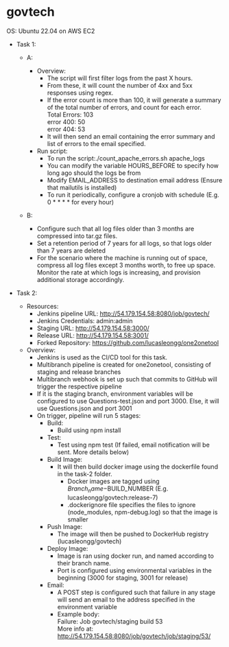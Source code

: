 # govtech
OS: Ubuntu 22.04 on AWS EC2
- Task 1:
  - A:
    - Overview:
      - The script will first filter logs from the past X hours. 
      - From these, it will count the number of 4xx and 5xx responses using regex. 
      - If the error count is more than 100, it will generate a summary of the total number of errors, and count for each error.\
      Total Errors: 103\
      error 400: 50\
      error 404: 53
      - It will then send an email containing the error summary and list of errors to the email specified.
    - Run script:
      - To run the script:./count_apache_errors.sh apache_logs
      - You can modify the variable HOURS_BEFORE to specify how long ago should the logs be from
      - Modify EMAIL_ADDRESS to destination email address (Ensure that mailutils is installed)
      - To run it periodically, configure a cronjob with schedule (E.g. 0 * * * * for every hour) 

  - B:
    - Configure such that all log files older than 3 months are compressed into tar.gz files.
    - Set a retention period of 7 years for all logs, so that logs older than 7 years are deleted
    - For the scenario where the machine is running out of space, compress all log files except 3 months worth, to free up space. Monitor the rate at which logs is increasing, and provision additional storage accordingly. 

- Task 2:
  - Resources:
    - Jenkins pipeline URL: http://54.179.154.58:8080/job/govtech/
    - Jenkins Credentials: admin:admin
    - Staging URL: http://54.179.154.58:3000/
    - Release URL: http://54.179.154.58:3001/
    - Forked Repository: https://github.com/lucasleongg/one2onetool
  - Overview:
    - Jenkins is used as the CI/CD tool for this task. 
    - Multibranch pipeline is created for one2onetool, consisting of staging and release branches
    - Multibranch webhook is set up such that commits to GitHub will trigger the respective pipeline
    - If it is the staging branch, environment variables will be configured to use Questions-test.json and port 3000. Else, it will use Questions.json and port 3001
    - On trigger, pipeline will run 5 stages:
      - Build:
        - Build using npm install
      - Test: 
        - Test using npm test (If failed, email notification will be sent. More details below)
      - Build Image:
        - It will then build docker image using the dockerfile found in the task-2 folder.
          - Docker images are tagged using $Branch_name-$BUILD_NUMBER (E.g. lucasleongg/govtech:release-7)
          - .dockerignore file specifies the files to ignore (node_modules, npm-debug.log) so that the image is smaller
      - Push Image:
        - The image will then be pushed to DockerHub registry (lucasleongg/govtech)
      - Deploy Image:
        - Image is ran using docker run, and named according to their branch name.
        - Port is configured using environmental variables in the beginning (3000 for staging, 3001 for release)
      - Email:
        - A POST step is configured such that failure in any stage will send an email to the address specified in the environment variable
        - Example body: \
          Failure: Job govtech/staging build 53\
 More info at: http://54.179.154.58:8080/job/govtech/job/staging/53/
    

